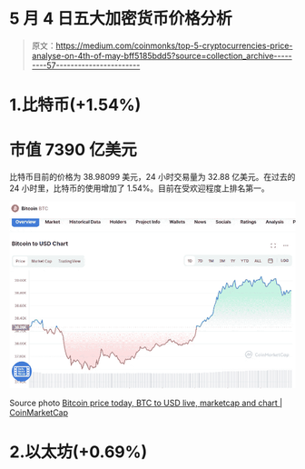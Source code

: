 # 5 月 4 日五大加密货币价格分析

> 原文：<https://medium.com/coinmonks/top-5-cryptocurrencies-price-analyse-on-4th-of-may-bff5185bdd5?source=collection_archive---------57----------------------->

# 1.比特币(+1.54%)

# 市值 7390 亿美元

比特币目前的价格为 38.98099 美元，24 小时交易量为 32.88 亿美元。在过去的 24 小时里，比特币的使用增加了 1.54%。目前在受欢迎程度上排名第一。

![](img/b5eb925e2d036a6fb65ac96c6260558c.png)

Source photo [Bitcoin price today, BTC to USD live, marketcap and chart | CoinMarketCap](https://coinmarketcap.com/currencies/bitcoin/)

# 2.以太坊(+0.69%)